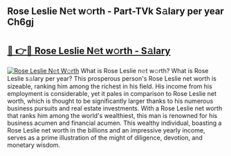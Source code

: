 ## Rose Leslie N𝚎t w𝚘rth - Part-TVk S𝚊lary per year Ch6gj

# <h2><a href="http://gc4naz.nevu.top/?p=Rose+Leslie">🔗 👉🔴 Rose Leslie N𝚎t w𝚘rth - S𝚊lary</a></h2>

[![Rose Leslie N𝚎t W𝚘rth](https://i.imgur.com/Oavwk0R.jpeg)](http://gc4naz.nevu.top/?p=Rose+Leslie)
What is Rose Leslie n𝚎t w𝚘rth? What is Rose Leslie s𝚊lary per year?
This prosperous person's Rose Leslie net worth is sizeable, ranking him among the richest in his field. His income from his employment is considerable, yet it pales in comparison to Rose Leslie net worth, which is thought to be significantly larger thanks to his numerous business pursuits and real estate investments. With a Rose Leslie net worth that ranks him among the world's wealthiest, this man is renowned for his business acumen and financial acumen. This wealthy individual, boasting a Rose Leslie net worth in the billions and an impressive yearly income, serves as a prime illustration of the might of diligence, devotion, and monetary wisdom.
